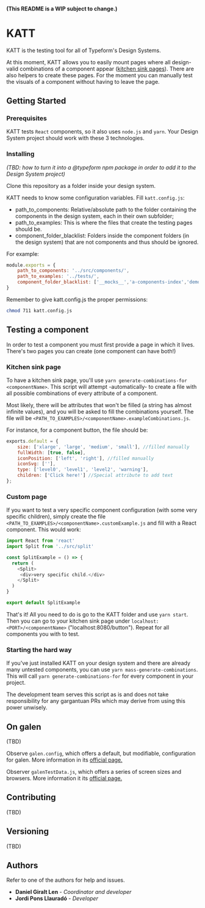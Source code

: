#### (This README is a WIP subject to change.)

# KATT

KATT is the testing tool for all of Typeform's Design Systems.

At this moment, KATT allows you to easily mount pages where all design-valid combinations of a component appear \([kitchen sink pages](https://medium.com/eightshapes-llc/component-qa-in-design-systems-b18cb4decb9c)). There are also helpers to create these pages. For the moment you can manually test the visuals of a component without having to leave the page.

## Getting Started

### Prerequisites

KATT tests `React` components, so it also uses `node.js` and `yarn`. Your Design System project should work with these 3 technologies.

### Installing

_(TBD: how to turn it into a @typeform npm package in order to add it to the Design System project)_

Clone this repository as a folder inside your design system.

KATT needs to know some configuration variables. Fill `katt.config.js`:
* path_to_components: Relative/absolute path to the folder containing the components in the design system, each in their own subfolder;
* path_to_examples: This is where the files that create the testing pages should be.
* component_folder_blacklist: Folders inside the component folders (in the design system) that are not components and thus should be ignored.

For example:

```javascript
module.exports = {
    path_to_components: '../src/components/',
    path_to_examples: '../tests/',
    component_folder_blacklist: ['__mocks__','a-components-index','demos','panel-settings','base-styles'],
}
```

Remember to give katt.config.js the proper permissions:

```bash
chmod 711 katt.config.js
```

## Testing a component

In order to test a component you must first provide a page in which it lives. There's two pages you can create (one component can have both!)

### Kitchen sink page

To have a kitchen sink page, you'll use `yarn generate-combinations-for <componentName>`. This script will attempt -automatically- to create a file with all possible combinations of every attribute of a component.

Most likely, there will be attributes that won't be filled (a string has almost infinite values), and you will be asked to fill the combinations yourself. The file will be `<PATH_TO_EXAMPLES>/<componentName>.exampleCombinations.js`.

For instance, for a component button, the file should be:

```javascript
exports.default = {
    size: ['xlarge', 'large', 'medium', 'small'], //filled manually
    fullWidth: [true, false],
    iconPosition: ['left', 'right'], //filled manually
    iconSvg: [''],
    type: ['level0', 'level1', 'level2', 'warning'],
    children: ['Click here!'] //Special attribute to add text
};
```

### Custom page

If you want to test a very specific component configuration (with some very specific children), simply create the file `<PATH_TO_EXAMPLES>/<componentName>.customExample.js` and fill with a React component. This would work: 

```javascript
import React from 'react'
import Split from '../src/split'

const SplitExample = () => {
  return (
    <Split>
     <div>very specific child.</div>
    </Split>
  )
}

export default SplitExample
```

That's it! All you need to do is go to the KATT folder and use `yarn start`. Then you can go to your kitchen sink page under `localhost:<PORT>/<componentName>` ("localhost:8080/button"). Repeat for all components you with to test.

### Starting the hard way
If you've just installed KATT on your design system and there are already many untested components, you can use `yarn mass-generate-combinations`. This will call `yarn generate-combinations-for` for every component in your project.

The development team serves this script as is and does not take responsibility for any gargantuan PRs which may derive from using this power unwisely.

## On galen

(TBD)

Observe `galen.config`, which offers a default, but modifiable, configuration for galen. More information in its [official page.](http://galenframework.com/docs/getting-started-configuration/)

Observer `galenTestData.js`, which offers a series of screen sizes and browsers. More information it its [official page.](http://galenframework.com/docs/reference-javascript-tests-guide/#Reusingparameterizationelementtorunonlyonce)

## Contributing

(TBD)

## Versioning

(TBD)

## Authors

Refer to one of the authors for help and issues.

* **Daniel Giralt Len** - *Coordinator and developer*
* **Jordi Pons Llauradó** - *Developer*